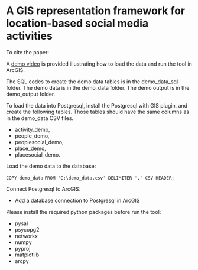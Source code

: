 # A GIS representation framework for location‐based social media activities

To cite the paper:
> 

A [demo video](https://youtu.be/TSARYxwWcCE) is provided illustrating how to load the data and run the tool in ArcGIS.

The SQL codes to create the demo data tables is in the demo_data_sql folder. The demo data is in the demo_data folder. The demo output is in the demo_output folder. 

To load the data into Postgresql, install the Postgresql with GIS plugin, and create the following tables. Those tables should have the same columns as in the demo_data CSV files.
- activity_demo,
- people_demo,
- peoplesocial_demo,
- place_demo,
- placesocial_demo.

Load the demo data to the database:

`COPY demo_data`
`FROM 'C:\demo_data.csv' DELIMITER ',' CSV HEADER;`

Connect Postgresql to ArcGIS:
- Add a database connection to Postgresql in ArcGIS

Please install the required python packages before run the tool:
- pysal
- psycopg2
- networkx
- numpy
- pyproj
- matplotlib
- arcpy

